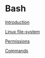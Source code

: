 # Bash

[Introduction](Introduction%20ed9823ff611f47139d87d1ea09356182.md)

[Linux file-system](Fullstack/Bash/Linux%20file-system%209200295218804e73a40da9ada44bed07/README.md)

[Permissions](Permissions%2041e33d62f08142d199c7ef711f403bd9.md)

[Commands](Fullstack/Bash/Commands%20d02b37d7104248dd8821eb53e17f46a3/README.md)